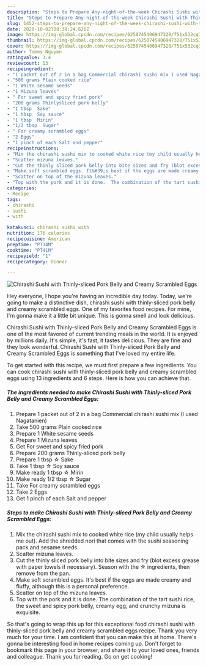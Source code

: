 ```yaml
---
description: "Steps to Prepare Any-night-of-the-week Chirashi Sushi with Thinly-sliced Pork Belly and Creamy Scrambled Eggs"
title: "Steps to Prepare Any-night-of-the-week Chirashi Sushi with Thinly-sliced Pork Belly and Creamy Scrambled Eggs"
slug: 1452-steps-to-prepare-any-night-of-the-week-chirashi-sushi-with-thinly-sliced-pork-belly-and-creamy-scrambled-eggs
date: 2020-10-02T08:38:24.626Z
image: https://img-global.cpcdn.com/recipes/6250745406947328/751x532cq70/chirashi-sushi-with-thinly-sliced-pork-belly-and-creamy-scrambled-eggs-recipe-main-photo.jpg
thumbnail: https://img-global.cpcdn.com/recipes/6250745406947328/751x532cq70/chirashi-sushi-with-thinly-sliced-pork-belly-and-creamy-scrambled-eggs-recipe-main-photo.jpg
cover: https://img-global.cpcdn.com/recipes/6250745406947328/751x532cq70/chirashi-sushi-with-thinly-sliced-pork-belly-and-creamy-scrambled-eggs-recipe-main-photo.jpg
author: Tommy Nguyen
ratingvalue: 3.4
reviewcount: 13
recipeingredient:
- "1 packet out of 2 in a bag Commercial chirashi sushi mix I used Nagatanien"
- "500 grams Plain cooked rice"
- "1 White sesame seeds"
- "1 Mizuna leaves"
- " For sweet and spicy fried pork"
- "200 grams Thinlysliced pork belly"
- "1 tbsp  Sake"
- "1 tbsp  Soy sauce"
- "1 tbsp  Mirin"
- "1/2 tbsp  Sugar"
- " For creamy scrambled eggs"
- "2 Eggs"
- "1 pinch of each Salt and pepper"
recipeinstructions:
- "Mix the chirashi sushi mix to cooked white rice (my child usually helps me out). Add the shredded nori that comes with the sushi seasoning pack and sesame seeds."
- "Scatter mizuna leaves."
- "Cut the thinly sliced pork belly into bite sizes and fry (blot excess grease with paper towels if necessary). Season with the ☆ ingredients, then remove from the pan."
- "Make soft scrambled eggs. It&#39;s best if the eggs are made creamy and fluffy, although this is a personal preference."
- "Scatter on top of the mizuna leaves."
- "Top with the pork and it is done.  The combination of the tart sushi rice, the sweet and spicy pork belly, creamy egg, and crunchy mizuna is exquisite."
categories:
- Recipe
tags:
- chirashi
- sushi
- with

katakunci: chirashi sushi with 
nutrition: 176 calories
recipecuisine: American
preptime: "PT34M"
cooktime: "PT41M"
recipeyield: "1"
recipecategory: Dinner

---
```



![Chirashi Sushi with Thinly-sliced Pork Belly and Creamy Scrambled Eggs](https://img-global.cpcdn.com/recipes/6250745406947328/751x532cq70/chirashi-sushi-with-thinly-sliced-pork-belly-and-creamy-scrambled-eggs-recipe-main-photo.jpg)

Hey everyone, I hope you're having an incredible day today. Today, we're going to make a distinctive dish, chirashi sushi with thinly-sliced pork belly and creamy scrambled eggs. One of my favorites food recipes. For mine, I'm gonna make it a little bit unique. This is gonna smell and look delicious.

Chirashi Sushi with Thinly-sliced Pork Belly and Creamy Scrambled Eggs is one of the most favored of current trending meals in the world. It is enjoyed by millions daily. It's simple, it's fast, it tastes delicious. They are fine and they look wonderful. Chirashi Sushi with Thinly-sliced Pork Belly and Creamy Scrambled Eggs is something that I've loved my entire life.




To get started with this recipe, we must first prepare a few ingredients. You can cook chirashi sushi with thinly-sliced pork belly and creamy scrambled eggs using 13 ingredients and 6 steps. Here is how you can achieve that.

<!--inarticleads1-->

##### The ingredients needed to make Chirashi Sushi with Thinly-sliced Pork Belly and Creamy Scrambled Eggs:

1. Prepare 1 packet out of 2 in a bag Commercial chirashi sushi mix (I used Nagatanien)
1. Take 500 grams Plain cooked rice
1. Prepare 1 White sesame seeds
1. Prepare 1 Mizuna leaves
1. Get  For sweet and spicy fried pork
1. Prepare 200 grams Thinly-sliced pork belly
1. Prepare 1 tbsp ☆ Sake
1. Take 1 tbsp ☆ Soy sauce
1. Make ready 1 tbsp ☆ Mirin
1. Make ready 1/2 tbsp ☆ Sugar
1. Take  For creamy scrambled eggs
1. Take 2 Eggs
1. Get 1 pinch of each Salt and pepper




<!--inarticleads2-->

##### Steps to make Chirashi Sushi with Thinly-sliced Pork Belly and Creamy Scrambled Eggs:

1. Mix the chirashi sushi mix to cooked white rice (my child usually helps me out). Add the shredded nori that comes with the sushi seasoning pack and sesame seeds.
1. Scatter mizuna leaves.
1. Cut the thinly sliced pork belly into bite sizes and fry (blot excess grease with paper towels if necessary). Season with the ☆ ingredients, then remove from the pan.
1. Make soft scrambled eggs. It&#39;s best if the eggs are made creamy and fluffy, although this is a personal preference.
1. Scatter on top of the mizuna leaves.
1. Top with the pork and it is done.  The combination of the tart sushi rice, the sweet and spicy pork belly, creamy egg, and crunchy mizuna is exquisite.




So that's going to wrap this up for this exceptional food chirashi sushi with thinly-sliced pork belly and creamy scrambled eggs recipe. Thank you very much for your time. I am confident that you can make this at home. There's gonna be interesting food in home recipes coming up. Don't forget to bookmark this page in your browser, and share it to your loved ones, friends and colleague. Thank you for reading. Go on get cooking!
